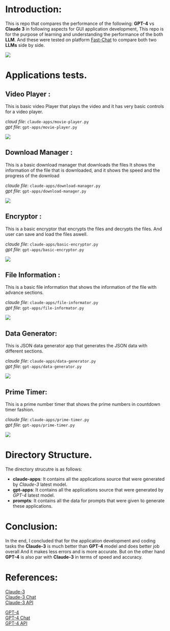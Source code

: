 # Introduction:

This is repo that compares the performance of the following:
**GPT-4** vs **Claude 3** in following aspects for GUI application development,
This repo is for the purpose of learning and understanding the performance of the both **LLM**.
And these were tested on platform [Fast-Chat](https://chat.lmsys.org/) to compare both two **LLMs** side by side.

![](https://raw.githubusercontent.com/haseeb-heaven/claude-vs-gpt/master/resources/fast-chat.png)

# Applications tests.

## **Video Player** : 

This is basic video Player that plays the video and it has very basic controls for a video player.

_claud file_: `claude-apps/movie-player.py`</br>
_gpt file_: `gpt-apps/movie-player.py`</br>

![](https://raw.githubusercontent.com/haseeb-heaven/claude-vs-gpt/master/resources/movie-player.png)


## **Download Manager** : 

This is a basic download manager that downloads the files It shows the information of the file that is downloaded, and it shows the speed and the progress of the download

_claude file_: `claude-apps/download-manager.py`</br>
_gpt file_: `gpt-apps/download-manager.py`</br>

![](https://raw.githubusercontent.com/haseeb-heaven/claude-vs-gpt/master/resources/download-manager.png)


## **Encryptor** : 

This is a basic encryptor that encrypts the files and decrypts the files. And user can save and load the files aswell.

_claude file_: `claude-apps/basic-encryptor.py`</br>
_gpt file_: `gpt-apps/basic-encryptor.py`</br>


![](https://raw.githubusercontent.com/haseeb-heaven/claude-vs-gpt/master/resources/encryptor.png)


## **File Information** : 

This is a basic file information that shows the information of the file with advance sections.

_claude file_: `claude-apps/file-informator.py`</br>
_gpt file_: `gpt-apps/file-informator.py`</br>

![](https://raw.githubusercontent.com/haseeb-heaven/claude-vs-gpt/master/resources/file-informator.png)


## **Data Generator**: 

This is JSON data generator app that generates the JSON data with different sections.

_claude file_:  `claude-apps/data-generator.py`</br>
_gpt file_:  `gpt-apps/data-generator.py`</br>

![](https://raw.githubusercontent.com/haseeb-heaven/claude-vs-gpt/master/resources/data-generator.png)


## **Prime Timer**: 
This is a prime number timer that shows the prime numbers in countdown timer fashion.

_claude file_: `claude-apps/prime-timer.py`</br>
_gpt file_: `gpt-apps/prime-timer.py`</br>

![](https://raw.githubusercontent.com/haseeb-heaven/claude-vs-gpt/master/resources/prime-timer.png)


# Directory Structure.

The directory strucutre is as follows:
- **claude-apps**: It contains all the applications source that were generated by _Claude-3_ latest model.
- **gpt-apps**: It contains all the applications source that were generated by _GPT-4_ latest model.
- **prompts**: It contains all the data for prompts that were given to generate these applications.

# Conclusion:

In the end, I concluded that for the application development and coding tasks the **Claude-3** is much better than **GPT-4** model and does better job overall And it makes less errors and is more accurate.
But on the other hand **GPT-4** is also par with **Claude-3** in terms of speed and accuracy.

# References:
[Claude-3](https://www.anthropic.com/news/claude-3-family)</br>
[Claude-3 Chat](https://claude.ai/chats)</br>
[Claude-3 API](https://console.anthropic.com/dashboard)</br>

[GPT-4](https://platform.openai.com/docs/models/gpt-4-and-gpt-4-turbo)</br>
[GPT-4 Chat](https://chat.openai.com)</br>
[GPT-4 API](https://platform.openai.com/playground)</br>